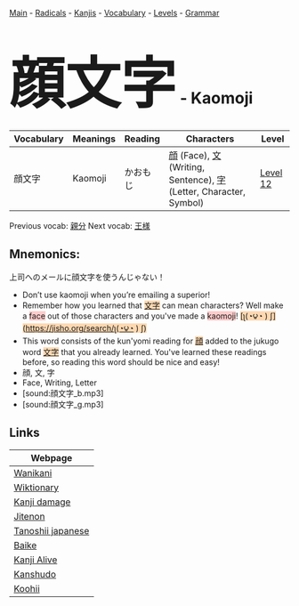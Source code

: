 <style> bigfont {font-size: 100px}</style>
[Main](../README.md) -
[Radicals](../radicals.md) -
[Kanjis](../kanjis.md) -
[Vocabulary](../vocabulary.md) -
[Levels](../levels.md) -
[Grammar](../grammar.md)
# <bigfont> 顔文字</bigfont> - Kaomoji 

| Vocabulary | Meanings | Reading | Characters | Level |
| --- | --- | --- | --- | --- |
| 顔文字 | Kaomoji | かおもじ |  [顔](../kanjis/顔.md) (Face), [文](../kanjis/文.md) (Writing, Sentence), [字](../kanjis/字.md) (Letter, Character, Symbol) | [Level 12](../levels/wk_level12.md) |

Previous vocab: [親分](親分.md) Next vocab: [王様](王様.md) 

## Mnemonics:
上司へのメールに顔文字を使うんじゃない！
* Don’t use kaomoji when you’re emailing a superior!
* Remember how you learned that <span style="background-color:#fed8b1"> [文字](https://jisho.org/search/文字)</span> can mean characters? Well make a <span style="background-color:#ffcccb"> face</span> out of those characters and you've made a <span style="background-color:#ffcccb"> kaomoji</span>! <span style="background-color:#fed8b1"> [ʅ(◔౪◔ ) ʃ](https://jisho.org/search/ʅ(◔౪◔ ) ʃ)</span>
* This word consists of the kun'yomi reading for <span style="background-color:#fed8b1"> [顔](https://jisho.org/search/顔)</span> added to the jukugo word <span style="background-color:#fed8b1"> [文字](https://jisho.org/search/文字)</span> that you already learned. You've learned these readings before, so reading this word should be nice and easy!
* 顔, 文, 字
* Face, Writing, Letter
* [sound:顔文字_b.mp3]
* [sound:顔文字_g.mp3]


## Links 

| Webpage |
| --- |
| [Wanikani          ](https://www.wanikani.com/kanji/顔文字) |
| [Wiktionary        ](https://en.wiktionary.org/wiki/顔文字) |
| [Kanji damage      ](http://www.kanjidamage.com/kanji/search?utf8=✓&q=顔文字) |
| [Jitenon           ](https://jitenon.com/kanji/顔文字) |
| [Tanoshii japanese ](https://www.tanoshiijapanese.com/dictionary/kanji.cfm?k=顔文字) |
| [Baike             ](https://baike.baidu.com/item/顔文字) |
| [Kanji Alive       ](https://app.kanjialive.com/顔文字) |
| [Kanshudo          ](https://www.kanshudo.com/searchmn?q=顔文字) |
| [Koohii            ](https://kanji.koohii.com/study/kanji/顔文字) |
